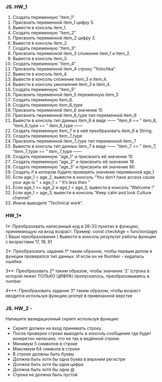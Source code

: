 ###  JS. HW_1

1. Создать переменную “item_1”
2. Присвоить переменной item_1 цифру 5.
3. Вывести в консоль item_1.
4. Создать переменную “item_2”
5. Присвоить переменной item_2 цифру 3.
6. Вывести в консоль item_2.
7. Создать переменную “item_3”
8. Присвоить переменной item_3 сложение item_1 и item_2.
9. Вывести в консоль item_3.
10. Создать переменную “item_4”
11. Присвоить переменной item_4 строку “Yolochka”
12. Вывести в консоль item_4.
13. Вывести в консоль сложение item_3 и item_4.
14. Вывести в консоль умножение item_3 и item_4.
15. Создать переменную “item_5”
16. Присвоить переменной item_5 переменную item_3
17. Создать переменную item_6.
18. Создать переменную item_6_type
19. Присвоить переменной item_6 значение 15
20. Присвоить переменной item_6_type тип переменной item_6
21. Вывести в консоль тип данных item_6 в виде —— “item_6 == ” item_6, “item_6_type == ” item_6_type ——
22. Создать переменную item_7 и в ней преобразовать item_6 в String.
23. Создать переменную item_7_type
24. Присвоить переменной item_7_type тип переменной item_7
25. Вывести в консоль тип данных item_7 в виде —— “item_7 == ” item_7, “item_7_type == ” item_7_type ——
26. Создать переменную “age_1” и присвоить ей значение 10
27. Создать переменную “age_2” и присвоить ей значение 18
28. Создать переменную “age_3” и присвоить ей значение 60
29. Создать if в котором будите проверять значение переменной age_1
30. Если age_1 < age_2, вывести в консоль “You don’t have access cause your age is ” + age_1 + “ It’s less then ”
31. Если age_1 >= age_2 и age_1 < age_3, вывести в консоль “Welcome !”
32. Если age_1 > age_3, вывести в консоль “Keep calm and look Culture channel”.
33. Иначе выводите “Technical work”.

### HW_1*

1*: Преобразовать написанный код в 26-33 пунктах в функцию, принимающую на вход возраст. Пример: const checkAge = function(age) { Ваши преобразования } Вывести в консоль результат работы функции с возрастами 17, 18, 61

2*: Преобразовать задание 1* таким образом, чтобы первым делом в функции проверялся тип данных. И если он не Number - кидалась ошибка.

3**: Преобразовать 2* таким образом, чтобы значение '2' (строка в которой лежит ТОЛЬКО ЦИФРА) пропускалось, преобразовываясь в number

4***: Преобразовать задание 3* таким образом, чтобы возраст вводится используя функцию prompt в привязанной верстке

### JS. HW_2 -

Напишите валидационный скрипт используя функции:

+ Скрипт должен на вход принимать строку.
+ После проверки строки выводить в консоль сообщение где будет конкретно написано, что не так в ведённой строке.
+ Минимум 5 символов в строке
+ Максимум 64 символа в строке
+ В строке должны быть буквы
+ Должна быть хотя бы одна буква в верхнем регистре
+ Должна быть хотя бы одна цифра
+ Должна быть хотя бы одна @
+ Строка не должна быть пустой
